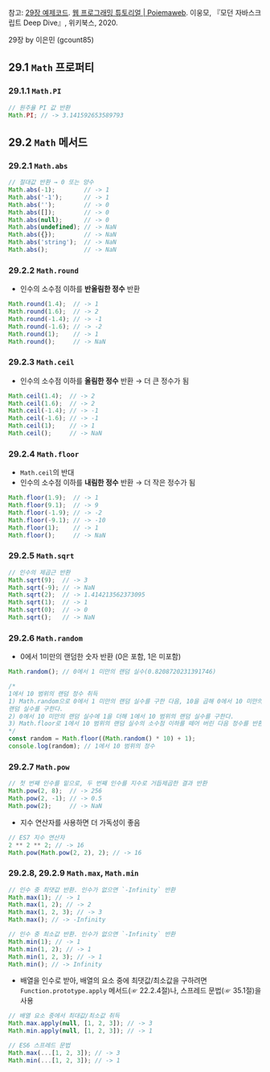 
참고: 
[29장 예제코드](https://github.com/wikibook/mjs/blob/master/29.md).
[웹 프로그래밍 튜토리얼 | Poiemaweb](https://poiemaweb.com/).
이웅모, 『모던 자바스크립트 Deep Dive』, 위키북스, 2020. 

29장 by 이은민 (gcount85)

## 29.1 `Math` 프로퍼티
### 29.1.1 `Math.PI`
```js
// 원주율 PI 값 반환 
Math.PI; // -> 3.141592653589793
```
## 29.2 `Math` 메서드
### 29.2.1 `Math.abs`
```js
// 절대값 반환 → 0 또는 양수 
Math.abs(-1);        // -> 1
Math.abs('-1');      // -> 1
Math.abs('');        // -> 0
Math.abs([]);        // -> 0
Math.abs(null);      // -> 0
Math.abs(undefined); // -> NaN
Math.abs({});        // -> NaN
Math.abs('string');  // -> NaN
Math.abs();          // -> NaN
```

### 29.2.2 `Math.round`
- 인수의 소수점 이하를 **반올림한 정수** 반환
```js
Math.round(1.4);  // -> 1
Math.round(1.6);  // -> 2
Math.round(-1.4); // -> -1
Math.round(-1.6); // -> -2
Math.round(1);    // -> 1
Math.round();     // -> NaN
```
### 29.2.3 `Math.ceil`
- 인수의 소수점 이하를 **올림한 정수** 반환 → 더 큰 정수가 됨 
```js
Math.ceil(1.4);  // -> 2
Math.ceil(1.6);  // -> 2
Math.ceil(-1.4); // -> -1
Math.ceil(-1.6); // -> -1
Math.ceil(1);    // -> 1
Math.ceil();     // -> NaN
```

### 29.2.4 `Math.floor`
- `Math.ceil`의 반대
- 인수의 소수점 이하를 **내림한 정수** 반환 → 더 작은 정수가 됨 
```js
Math.floor(1.9);  // -> 1
Math.floor(9.1);  // -> 9
Math.floor(-1.9); // -> -2
Math.floor(-9.1); // -> -10
Math.floor(1);    // -> 1
Math.floor();     // -> NaN
```
### 29.2.5 `Math.sqrt`
```js
// 인수의 제곱근 반환 
Math.sqrt(9);  // -> 3
Math.sqrt(-9); // -> NaN
Math.sqrt(2);  // -> 1.414213562373095
Math.sqrt(1);  // -> 1
Math.sqrt(0);  // -> 0
Math.sqrt();   // -> NaN
```
### 29.2.6 `Math.random`
- 0에서 1미만의 랜덤한 숫자 반환 (0은 포함, 1은 미포함)
```js
Math.random(); // 0에서 1 미만의 랜덤 실수(0.8208720231391746)

/*
1에서 10 범위의 랜덤 정수 취득
1) Math.random으로 0에서 1 미만의 랜덤 실수를 구한 다음, 10을 곱해 0에서 10 미만의
랜덤 실수를 구한다.
2) 0에서 10 미만의 랜덤 실수에 1을 더해 1에서 10 범위의 랜덤 실수를 구한다.
3) Math.floor로 1에서 10 범위의 랜덤 실수의 소수점 이하를 떼어 버린 다음 정수를 반환한다.
*/
const random = Math.floor((Math.random() * 10) + 1);
console.log(random); // 1에서 10 범위의 정수
```

### 29.2.7 `Math.pow`
```js
// 첫 번째 인수를 밑으로, 두 번째 인수를 지수로 거듭제곱한 결과 반환 
Math.pow(2, 8);  // -> 256
Math.pow(2, -1); // -> 0.5
Math.pow(2);     // -> NaN
```
- 지수 연산자를 사용하면 더 가독성이 좋음 
```js
// ES7 지수 연산자
2 ** 2 ** 2; // -> 16
Math.pow(Math.pow(2, 2), 2); // -> 16
```

### 29.2.8, 29.2.9 `Math.max`,  `Math.min`
```js
// 인수 중 최댓값 반환. 인수가 없으면 `-Infinity` 반환 
Math.max(1); // -> 1
Math.max(1, 2); // -> 2
Math.max(1, 2, 3); // -> 3
Math.max(); // -> -Infinity

// 인수 중 최소값 반환. 인수가 없으면 `-Infinity` 반환
Math.min(1); // -> 1
Math.min(1, 2); // -> 1
Math.min(1, 2, 3); // -> 1
Math.min(); // -> Infinity
```
- 배열을 인수로 받아, 배열의 요소 중에 최댓값/최소값을 구하려면 `Function.prototype.apply` 메서드(☞ 22.2.4절)나, 스프레드 문법(☞ 35.1절)을 사용
```js
// 배열 요소 중에서 최대값/최소값 취득
Math.max.apply(null, [1, 2, 3]); // -> 3
Math.min.apply(null, [1, 2, 3]); // -> 1

// ES6 스프레드 문법
Math.max(...[1, 2, 3]); // -> 3
Math.min(...[1, 2, 3]); // -> 1
```
